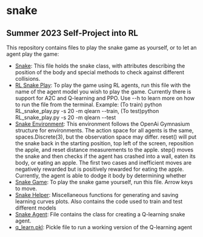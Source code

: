 # snake

## **Summer 2023 Self-Project into RL**

This repository contains files to play the snake game as yourself, or to let an agent play the game:

- [Snake](snake.py): This file holds the snake class, with attributes describing the position of the body and special methods to check against different collisions.
- [RL Snake Play](RL_snake_play.py): To play the game using RL agents, run this file with the name of the agent model you wish to play the game. Currently there is support for A2C and Q-learning and PPO. Use --h to learn more on how to run the file from the terminal. 
Example: (To train) python RL_snake_play.py -s 20 -m qlearn --train, (To test)python RL_snake_play.py -s 20 -m qlearn --test
- [Snake Environment](snake_environment): This environment follows the OpenAi Gymnasium structure for environments. The action space for all agents is the same, spaces.Discrete(3), but the observation space may differ. reset() will put the snake back in the starting position, top left of the screen, reposition the apple, and reset distance measurements to the apple. step() moves the snake and then checks if the agent has crashed into a wall, eaten its body, or eating an apple. The first two cases and inefficient moves are negatively rewarded but is positively rewarded for eating the apple. Currently, the agent is able to dodge it body by determining whether 
- [Snake Game](snake_game.py): To play the snake game yourself, run this file. Arrow keys to move.
- [Snake Helper](snake_helper.py): Miscellaneous functions for generating and saving learning curves plots. Also contains the code used to train and test different models
- [Snake Agent](snake_agent.py): File contains the class for creating a Q-learning snake agent.
- [q_learn.pkl](q_learn.pkl): Pickle file to run a working version of the Q-learning agent 
